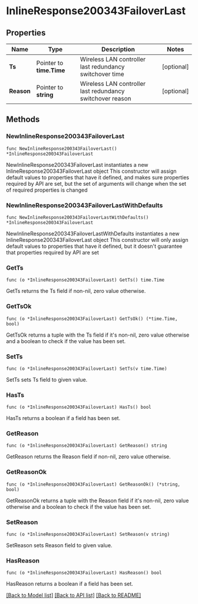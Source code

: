 # InlineResponse200343FailoverLast

## Properties

Name | Type | Description | Notes
------------ | ------------- | ------------- | -------------
**Ts** | Pointer to **time.Time** | Wireless LAN controller last redundancy switchover time | [optional] 
**Reason** | Pointer to **string** | Wireless LAN controller last redundancy switchover reason | [optional] 

## Methods

### NewInlineResponse200343FailoverLast

`func NewInlineResponse200343FailoverLast() *InlineResponse200343FailoverLast`

NewInlineResponse200343FailoverLast instantiates a new InlineResponse200343FailoverLast object
This constructor will assign default values to properties that have it defined,
and makes sure properties required by API are set, but the set of arguments
will change when the set of required properties is changed

### NewInlineResponse200343FailoverLastWithDefaults

`func NewInlineResponse200343FailoverLastWithDefaults() *InlineResponse200343FailoverLast`

NewInlineResponse200343FailoverLastWithDefaults instantiates a new InlineResponse200343FailoverLast object
This constructor will only assign default values to properties that have it defined,
but it doesn't guarantee that properties required by API are set

### GetTs

`func (o *InlineResponse200343FailoverLast) GetTs() time.Time`

GetTs returns the Ts field if non-nil, zero value otherwise.

### GetTsOk

`func (o *InlineResponse200343FailoverLast) GetTsOk() (*time.Time, bool)`

GetTsOk returns a tuple with the Ts field if it's non-nil, zero value otherwise
and a boolean to check if the value has been set.

### SetTs

`func (o *InlineResponse200343FailoverLast) SetTs(v time.Time)`

SetTs sets Ts field to given value.

### HasTs

`func (o *InlineResponse200343FailoverLast) HasTs() bool`

HasTs returns a boolean if a field has been set.

### GetReason

`func (o *InlineResponse200343FailoverLast) GetReason() string`

GetReason returns the Reason field if non-nil, zero value otherwise.

### GetReasonOk

`func (o *InlineResponse200343FailoverLast) GetReasonOk() (*string, bool)`

GetReasonOk returns a tuple with the Reason field if it's non-nil, zero value otherwise
and a boolean to check if the value has been set.

### SetReason

`func (o *InlineResponse200343FailoverLast) SetReason(v string)`

SetReason sets Reason field to given value.

### HasReason

`func (o *InlineResponse200343FailoverLast) HasReason() bool`

HasReason returns a boolean if a field has been set.


[[Back to Model list]](../README.md#documentation-for-models) [[Back to API list]](../README.md#documentation-for-api-endpoints) [[Back to README]](../README.md)


